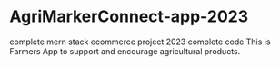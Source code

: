 # AgriMarkerConnect-app-2023
complete mern stack ecommerce project 2023 complete code
This is Farmers App to support and encourage agricultural products.

